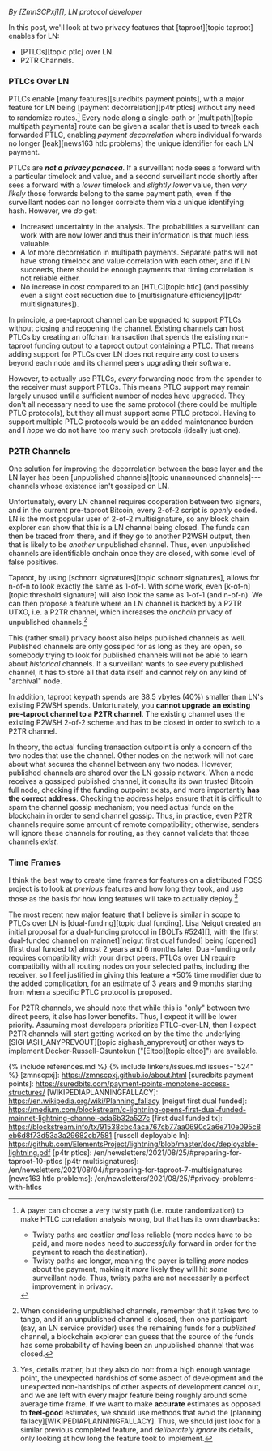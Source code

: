 *By [ZmnSCPxj][], LN protocol developer*

In this post, we'll look at two privacy features that [taproot][topic taproot] enables
for LN:

* [PTLCs][topic ptlc] over LN.
* P2TR Channels.

### PTLCs Over LN

PTLCs enable [many features][suredbits payment points], with a major
feature for LN being [payment decorrelation][p4tr ptlcs] without
any need to randomize routes.[^route-randomization] Every node along a
single-path or [multipath][topic multipath payments] route can be given a scalar that is used to
tweak each forwarded PTLC, enabling *payment decorrelation* where
individual forwards no longer [leak][news163 htlc problems] the unique identifier for each
LN payment.

PTLCs are ***not a privacy panacea***.  If a surveillant node sees a
forward with a particular timelock and value, and a second surveillant
node shortly after sees a forward with a *lower* timelock and *slightly
lower* value, then *very likely* those forwards belong to the same
payment path, even if the surveillant nodes can no longer correlate them
via a unique identifying hash.  However, we *do* get:

* Increased uncertainty in the analysis.  The probabilities a surveillant
  can work with are now lower and thus their information is that much
  less valuable.
* A *lot* more decorrelation in multipath payments.  Separate paths will
  not have strong timelock and value correlation with each other, and if
  LN succeeds, there should be enough payments that timing
  correlation is not reliable either.
* No increase in cost compared to an [HTLC][topic htlc] (and possibly even a slight
  cost reduction due to [multisignature efficiency][p4tr
  multisignatures]).

In principle, a pre-taproot channel can be upgraded to support PTLCs without
closing and reopening the channel.  Existing channels can host PTLCs by
creating an offchain transaction that spends the existing non-taproot
funding output to a taproot output containing a PTLC.  That means adding
support for PTLCs over LN does not require any cost to users
beyond each node and its channel peers upgrading their software.

However, to actually use PTLCs, *every* forwarding node from the spender
to the receiver must support PTLCs.  This means PTLC support may remain
largely unused until a sufficient number of nodes have upgraded.  They
don't all necessary need to use the same protocol (there could be
multiple PTLC protocols), but they all must support some PTLC protocol.
Having to support multiple PTLC protocols would be an added maintenance
burden and I *hope* we do not have too many such protocols (ideally just
one).

### P2TR Channels

One solution for improving the decorrelation between the base layer and
the LN layer has been [unpublished channels][topic unannounced channels]---channels whose
existence isn't gossiped on LN.

Unfortunately, every LN channel requires cooperation between two signers, and in the current
pre-taproot Bitcoin, every 2-of-2 script is *openly* coded.  LN is the
most popular user of 2-of-2 multisignature, so any block chain explorer
can show that this is a LN channel being closed.  The funds can then be traced
from there, and if they go to another P2WSH output, then that is likely
to be *another* unpublished channel.  Thus, even unpublished channels
are identifiable onchain once they are closed, with some level of false
positives.

Taproot, by using [schnorr signatures][topic schnorr signatures], allows for n-of-n to look exactly
the same as 1-of-1.  With some work, even [k-of-n][topic threshold signature] will also look the same
as 1-of-1 (and n-of-n).  We can then propose a feature where an LN
channel is backed by a P2TR UTXO, i.e. a
P2TR channel, which increases the *onchain* privacy of
unpublished channels.[^two-to-tango]

<!-- P2WSH 2-of-2: itemCount OP_0 <sig> <sig> <2 <key> <key> 2 OP_CMS>
             220 =   1 + 1 + 1+72 +1+72 +1+1+1+33+1+33+1+1

                  outpoint + nSequence + scriptSig + witness
             96 = 36 + 4 + 1 + 220/4
     P2TR: itemCount <sig>
             66 = 1 + 1 + 64

                    outpoint + nSequence + scriptSig + witness
             57.5 = 36 + 4 + 1 + 66/4

    Comparison:
      38.5 = 96 - 57.5
      ~40% = 1 - 57.5 / 96
-->

This (rather small) privacy boost also helps published channels as well.
Published channels are only gossiped for as long as they are open, so somebody
trying to look for published channels will not be able to learn about
*historical* channels.  If a surveillant wants to see every published
channel, it has to store all that data itself and cannot rely on any
kind of "archival" node.

In addition, taproot keypath spends are 38.5 vbytes (40%) smaller than
LN's existing P2WSH spends.  Unfortunately, you **cannot upgrade
an existing pre-taproot channel to a P2TR channel**.  The
existing channel uses the existing P2WSH 2-of-2 scheme and has to be
closed in order to switch to a P2TR channel.

In theory, the actual funding transaction outpoint is only a concern
of the two nodes that use the channel.  Other nodes on the network will
not care about what secures the channel between any two nodes.  However,
published channels are shared over the LN gossip network.  When a
node receives a gossiped published channel, it consults its own trusted
Bitcoin full node, checking if the funding outpoint exists, and more
importantly **has the correct address**.  Checking the address helps
ensure that it is difficult to spam the channel gossip mechanism; you
need actual funds on the blockchain in order to send channel gossip.
Thus, in practice, even P2TR channels require some amount
of remote compatibility; otherwise, senders will ignore these channels
for routing, as they cannot validate that those channels *exist*.

### Time Frames

I think the best way to create time frames for features on a distributed
FOSS project is to look at *previous* features and how long they took,
and use those as the basis for how long features will take to actually
deploy.[^planning-details]

The most recent new major feature that I believe is similar in scope to
PTLCs over LN is [dual-funding][topic dual funding].  Lisa Neigut created an initial
proposal for a dual-funding protocol in [BOLTs #524][], with the [first
dual-funded channel on mainnet][neigut first dual funded] being
[opened][first dual funded tx] almost 2 years and 6 months later.
Dual-funding only requires compatibility with your direct peers.  PTLCs
over LN require compatibilty with all routing nodes on your
selected paths, including the receiver, so I feel justified in giving
this feature a +50% time modifier due to the added complication, for an
estimate of 3 years and 9 months starting from when a specific PTLC
protocol is proposed.

For P2TR channels, we should note that while this is "only"
between two direct peers, it also has lower benefits.  Thus, I expect it
will be lower priority.  Assuming most developers prioritize
PTLC-over-LN, then I expect P2TR channels will start
getting worked on by the time the underlying [SIGHASH_ANYPREVOUT][topic sighash_anyprevout] or other
ways to implement Decker-Russell-Osuntokun ("[Eltoo][topic eltoo]") are available.

[^route-randomization]:
    A payer can choose a very twisty path (i.e. route randomization) to
    make HTLC correlation analysis wrong, but that has its own drawbacks:

    * Twisty paths are costlier *and* less reliable (more nodes
      have to be paid, and more nodes need to *successfully* forward
      in order for the payment to reach the destination).
    * Twisty paths are longer, meaning the payer is telling *more*
      nodes about the payment, making it *more* likely they will hit
      *some* surveillant node.
      Thus, twisty paths are not necessarily a perfect improvement
      in privacy.

[^planning-details]:
    Yes, details matter, but they also do not: from a high enough
    vantage point, the unexpected hardships of some aspect of
    development and the unexpected non-hardships of other aspects
    of development cancel out, and we are left with every major
    feature being roughly around some average time frame.
    If we want to make **accurate** estimates as opposed to
    **feel-good** estimates, we should use methods that avoid
    the [planning fallacy][WIKIPEDIAPLANNINGFALLACY].
    Thus, we should just look for a similar previous completed
    feature, and *deliberately ignore* its details, only looking
    at how long the feature took to implement.

[^two-to-tango]:
    When considering unpublished channels, remember that
    it takes two to tango, and if an unpublished channel is
    closed, then one participant (say, an LN service provider)
    uses the remaining funds for a *published* channel, a blockchain
    explorer can guess that the source of the funds has some
    probability of having been an unpublished channel that was
    closed.

{% include references.md %}
{% include linkers/issues.md issues="524" %}
[zmnscpxj]: https://zmnscpxj.github.io/about.html
[suredbits payment points]: https://suredbits.com/payment-points-monotone-access-structures/
[WIKIPEDIAPLANNINGFALLACY]: https://en.wikipedia.org/wiki/Planning_fallacy
[neigut first dual funded]: https://medium.com/blockstream/c-lightning-opens-first-dual-funded-mainnet-lightning-channel-ada6b32a527c
[first dual funded tx]: https://blockstream.info/tx/91538cbc4aca767cb77aa0690c2a6e710e095c8eb6d8f73d53a3a29682cb7581
[russell deployable ln]: https://github.com/ElementsProject/lightning/blob/master/doc/deployable-lightning.pdf
[p4tr ptlcs]: /en/newsletters/2021/08/25/#preparing-for-taproot-10-ptlcs
[p4tr multisignatures]: /en/newsletters/2021/08/04/#preparing-for-taproot-7-multisignatures
[news163 htlc problems]: /en/newsletters/2021/08/25/#privacy-problems-with-htlcs
